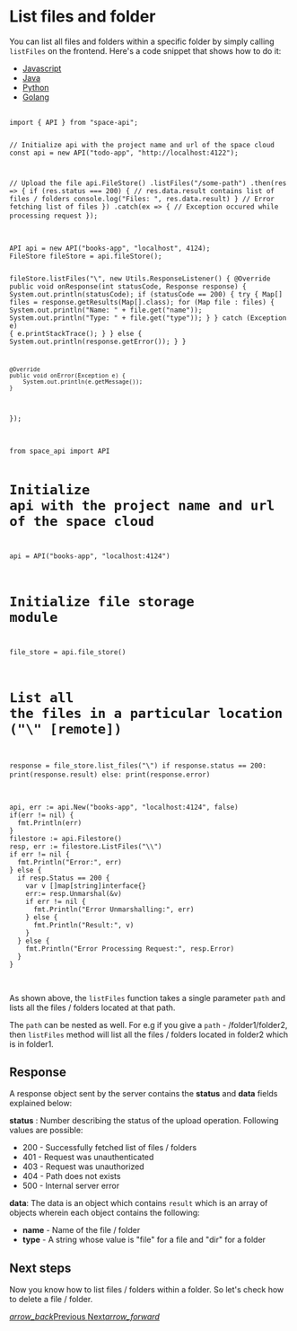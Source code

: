 # List files and folder

You can list all files and folders within a specific folder by simply calling `listFiles` on the frontend. Here's a code snippet that shows how to do it:

 <div class="row tabs-wrapper">
  <div class="col s12" style="padding:0">
    <ul class="tabs">
      <li class="tab col s2"><a class="active" href="#list-js">Javascript</a></li>
      <li class="tab col s2"><a href="#list-java">Java</a></li>
      <li class="tab col s2"><a href="#list-python">Python</a></li>
      <li class="tab col s2"><a href="#list-golang">Golang</a></li>
    </ul>
  </div>
  <div id="list-js" class="col s12" style="padding:0">
    <pre>
      <code class="javascript">
import { API } from "space-api";

// Initialize api with the project name and url of the space cloud
const api = new API("todo-app", "http://localhost:4122");

// Upload the file
api.FileStore()
  .listFiles("/some-path")
  .then(res => {
    if (res.status === 200) {
      // res.data.result contains list of files / folders
      console.log("Files: ", res.data.result)
    }
    // Error fetching list of files
  })
  .catch(ex => {
    // Exception occured while processing request
  });
      </code>
    </pre>
  </div>
  <div id="list-java" class="col s12" style="padding:0">
    <pre>
      <code class="java">
API api = new API("books-app", "localhost", 4124);
FileStore fileStore = api.fileStore();

fileStore.listFiles("\\", new Utils.ResponseListener() {
    @Override
    public void onResponse(int statusCode, Response response) {
        System.out.println(statusCode);
        if (statusCode == 200) {
            try {
                Map[] files = response.getResults(Map[].class);
                for (Map file : files) {
                    System.out.println("Name: " + file.get("name"));
                    System.out.println("Type: " + file.get("type"));
                }
            } catch (Exception e) {
                e.printStackTrace();
            }
        } else {
            System.out.println(response.getError());
        }
    }

    @Override
    public void onError(Exception e) {
        System.out.println(e.getMessage());
    }
});
      </code>
    </pre>
  </div>
 <div id="list-python" class="col s12" style="padding:0">
    <pre>
      <code class="python">
from space_api import API

# Initialize api with the project name and url of the space cloud
api = API("books-app", "localhost:4124")

# Initialize file storage module
file_store = api.file_store()

# List all the files in a particular location ("\\" [remote])
response = file_store.list_files("\\")
if response.status == 200:
    print(response.result)
else:
    print(response.error)
      </code>
    </pre>
  </div>
  <div id="list-golang" class="col s12" style="padding:0">
    <pre>
      <code class="golang">
api, err := api.New("books-app", "localhost:4124", false)
if(err != nil) {
  fmt.Println(err)
}
filestore := api.Filestore()
resp, err := filestore.ListFiles("\\")
if err != nil {
  fmt.Println("Error:", err)
} else {
  if resp.Status == 200 {
    var v []map[string]interface{}
    err:= resp.Unmarshal(&v)
    if err != nil {
      fmt.Println("Error Unmarshalling:", err)
    } else {
      fmt.Println("Result:", v)
    }
  } else {
    fmt.Println("Error Processing Request:", resp.Error)
  }
}
      </code>
    </pre>
  </div>
</div>

As shown above, the `listFiles` function takes a single parameter `path` and lists all the files / folders located at that path.

The `path` can be nested as well. For e.g if you give a  `path` - /folder1/folder2, then `listFiles` method will list all the files / folders located in folder2 which is in folder1.

## Response

A response object sent by the server contains the **status** and **data** fields explained below:

**status** : Number describing the status of the upload operation. Following values are possible:

- 200 - Successfully fetched list of files / folders
- 401 - Request was unauthenticated
- 403 - Request was unauthorized
- 404 - Path does not exists
- 500 - Internal server error

**data**: The data is an object which contains `result` which is an array of objects wherein each object contains the following:
- **name** - Name of the file / folder
- **type** - A string whose value is "file" for a file and "dir" for a folder

## Next steps

Now you know how to list files / folders within a folder. So let's check how to delete a file / folder.

<div class="btns-wrapper">
  <a href="/docs/file-storage/create-folder" class="waves-effect waves-light btn primary-btn-border btn-small">
    <i class="material-icons btn-with-icon">arrow_back</i>Previous
  </a>
  <a href="/docs/file-storage/delete" class="waves-effect waves-light btn primary-btn-fill btn-small">
    Next<i class="material-icons btn-with-icon">arrow_forward</i>
  </a>
</div>
